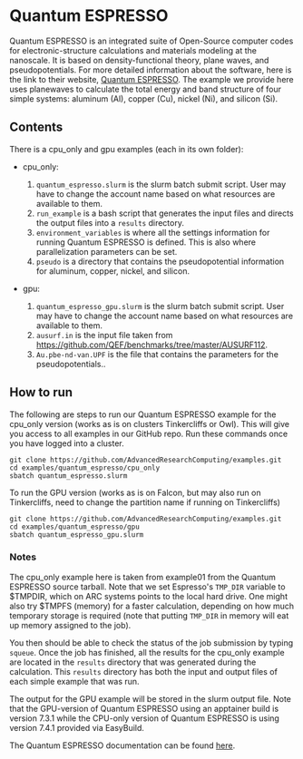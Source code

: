 # Quantum ESPRESSO
Quantum ESPRESSO is an integrated suite of Open-Source computer codes for electronic-structure calculations and materials modeling at the nanoscale. It is based on density-functional theory, plane waves, and pseudopotentials. For more detailed information about the software, here is the link to their website, [Quantum ESPRESSO](https://www.quantum-espresso.org/).
The example we provide here uses planewaves to calculate the total energy and band structure of four simple systems: aluminum (Al), copper (Cu), nickel (Ni), and silicon (Si).

## Contents
There is a cpu_only and gpu examples (each in its own folder):
- cpu_only:
    1. `quantum_espresso.slurm` is the slurm batch submit script. User may have to change the account name based on what resources are available to them. 
    2. `run_example` is a bash script that generates the input files and directs the output files into a `results` directory.
    3. `environment_variables` is where all the settings information for running Quantum ESPRESSO is defined. This is also where parallelization parameters can be set. 
    4. `pseudo` is a directory that contains the pseudopotential information for aluminum, copper, nickel, and silicon.

- gpu:
    1. `quantum_espresso_gpu.slurm` is the slurm batch submit script. User may have to change the account name based on what resources are available to them. 
    2. `ausurf.in` is the input file taken from https://github.com/QEF/benchmarks/tree/master/AUSURF112.
    3. `Au.pbe-nd-van.UPF` is the file that contains the parameters for the pseudopotentials..

## How to run
The following are steps to run our Quantum ESPRESSO example for the cpu_only version (works as is on clusters Tinkercliffs or Owl). This will give you access to all examples in our GitHub repo. Run these commands once you have logged into a cluster. 

``` 
git clone https://github.com/AdvancedResearchComputing/examples.git
cd examples/quantum_espresso/cpu_only
sbatch quantum_espresso.slurm
```

To run the GPU version (works as is on Falcon, but may also run on Tinkercliffs, need to change the partition name if running on Tinkercliffs)

```
git clone https://github.com/AdvancedResearchComputing/examples.git
cd examples/quantum_espresso/gpu
sbatch quantum_espresso_gpu.slurm
```

### Notes
The cpu_only example here is taken from example01 from the Quantum ESPRESSO source tarball.
Note that we set Espresso's `TMP_DIR` variable to $TMPDIR, which on ARC systems
points to the local hard drive. One might also try $TMPFS (memory) for a faster
calculation, depending on how much temporary storage is required (note that putting 
`TMP_DIR` in memory will eat up memory assigned to the job).

You then should be able to check the status of the job submission by typing `squeue`.
Once the job has finished, all the results for the cpu_only example are located in the `results` directory that was generated during the calculation.
This `results` directory has both the input and output files of each simple example that was run. 

The output for the GPU example will be stored in the slurm output file. 
Note that the GPU-version of Quantum ESPRESSO using an apptainer build is version 7.3.1 while the CPU-only version of Quantum ESPRESSO is using version 7.4.1 provided via EasyBuild.

The Quantum ESPRESSO documentation can be found [here](https://www.quantum-espresso.org/documentation/).

